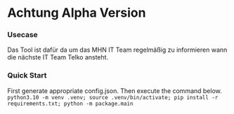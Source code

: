 # Achtung Alpha Version

### Usecase

Das Tool ist dafür da um das MHN IT Team regelmäßig zu informieren wann die nächste IT Team Telko ansteht.

### Quick Start

First generate appropriate config.json. Then execute the command below.
`python3.10 -m venv .venv; source .venv/bin/activate; pip install -r requirements.txt; python -m package.main`

